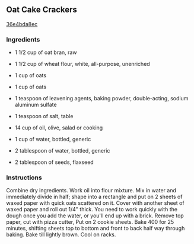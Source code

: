 ## Oat Cake Crackers

[36e4bda8ec](http://www.food.com/recipe/oat-cake-crackers-118547)

### Ingredients

 - 1 1/2 cup of oat bran, raw

 - 1 1/2 cup of wheat flour, white, all-purpose, unenriched

 - 1 cup of oats

 - 1 cup of oats

 - 1 teaspoon of leavening agents, baking powder, double-acting, sodium aluminum sulfate

 - 1 teaspoon of salt, table

 - 14 cup of oil, olive, salad or cooking

 - 1 cup of water, bottled, generic

 - 2 tablespoon of water, bottled, generic

 - 2 tablespoon of seeds, flaxseed

### Instructions

Combine dry ingredients. Work oil into flour mixture. Mix in water and immediately divide in half; shape into a rectangle and put on 2 sheets of waxed paper with quick oats scattered on it. Cover with another sheet of waxed paper and roll out 1/4" thick. You need to work quickly with the dough once you add the water, or you'll end up with a brick. Remove top paper, cut with pizza cutter, Put on 2 cookie sheets. Bake 400 for 25 minutes, shifting sheets top to bottom and front to back half way through baking. Bake till lightly brown. Cool on racks.